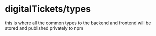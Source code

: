 # digitalTickets/types

this is where all the common types to the backend and frontend will be stored and published privately to npm
